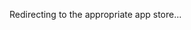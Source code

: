 <!DOCTYPE html>
<html lang="en">
<head>
    <meta charset="UTF-8">
    <meta name="viewport" content="width=device-width, initial-scale=1.0">
    <title>App Redirect</title>
    <script>
        window.onload = function() {
            var userAgent = navigator.userAgent || navigator.vendor || window.opera;
            if (/android/i.test(userAgent)) {
                window.location.href = "https://play.google.com/store/apps/details?id=com.bharatcarcab_customer.customer";
            } else if (/iPad|iPhone|iPod/.test(userAgent) && !window.MSStream) {
                window.location.href = "https://apps.apple.com/in/app/bharat-self-drive/id6740058759";
            } else {
                window.location.href = "https://bharatselfdrive.com/index.html"; // Optional fallback
            }
        };
    </script>
</head>
<body>
    <p>Redirecting to the appropriate app store...</p>
</body>
</html>
